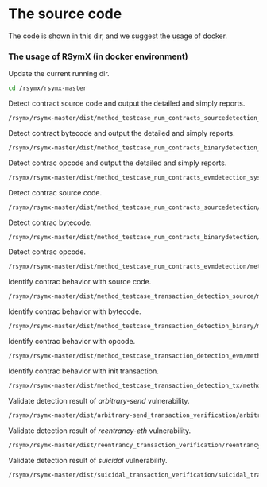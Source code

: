 # The source code

The code is shown in this dir, and we suggest the usage of docker. 

### The usage of RSymX (in docker environment)

Update the current running dir. 

```bash
cd /rsymx/rsymx-master
```

Detect contract source code and output the detailed and simply reports.

```bash
/rsymx/rsymx-master/dist/method_testcase_num_contracts_sourcedetection_system/method_testcase_num_contracts_sourcedetection_system /rsymx/test/RealOldFuckMaker.sol 0.4.24 /data/RealOldFuckMaker1 all,main
```

Detect contract bytecode and output the detailed and simply reports.

```bash
/rsymx/rsymx-master/dist/method_testcase_num_contracts_binarydetection_system/method_testcase_num_contracts_binarydetection_system /rsymx/test/RealOldFuckMaker_bin.json /data/RealOldFuckMaker2 all,main
```

Detect contrac opcode and output the detailed and simply reports.

```bash
/rsymx/rsymx-master/dist/method_testcase_num_contracts_evmdetection_system/method_testcase_num_contracts_evmdetection_system /rsymx/test/RealOldFuckMaker_evm.json /data/RealOldFuckMaker3 all,main
```

Detect contrac source code.

```bash
/rsymx/rsymx-master/dist/method_testcase_num_contracts_sourcedetection/method_testcase_num_contracts_sourcedetection /rsymx/test/RealOldFuckMaker.sol 0.4.24 /data/RealOldFuckMaker1-1
```

Detect contrac bytecode.

```bash
/rsymx/rsymx-master/dist/method_testcase_num_contracts_binarydetection/method_testcase_num_contracts_binarydetection /rsymx/test/RealOldFuckMaker_bin.json /data/RealOldFuckMaker2-1
```

Detect contrac opcode.

```bash
/rsymx/rsymx-master/dist/method_testcase_num_contracts_evmdetection/method_testcase_num_contracts_evmdetection /rsymx/test/RealOldFuckMaker_evm.json /data/RealOldFuckMaker3-1
```

Identify contrac behavior with source code.

```bash
/rsymx/rsymx-master/dist/method_testcase_transaction_detection_source/method_testcase_transaction_detection_source /rsymx/test/RealOldFuckMaker.sol 0.4.24 /rsymx/test/user_0000000f.tx.json /data/RealOldFuckMaker1-2
```

Identify contrac behavior with bytecode.

```bash
/rsymx/rsymx-master/dist/method_testcase_transaction_detection_binary/method_testcase_transaction_detection_binary /rsymx/test/RealOldFuckMaker_bin.json /rsymx/test/user_0000000f.tx.json /data/RealOldFuckMaker2-2
```

Identify contrac behavior with opcode.

```bash
/rsymx/rsymx-master/dist/method_testcase_transaction_detection_evm/method_testcase_transaction_detection_evm /rsymx/test/RealOldFuckMaker_evm.json /rsymx/test/user_0000000f.tx.json /data/RealOldFuckMaker3-2
```

Identify contrac behavior with init transaction.

```bash
/rsymx/rsymx-master/dist/method_testcase_transaction_detection_tx/method_testcase_transaction_detection_tx /rsymx/test/user_0000000f_init.tx.json /rsymx/test/user_0000000f.tx.json /data/RealOldFuckMaker3-2
```

Validate detection result of *arbitrary-send* vulnerability.

```bash
/rsymx/rsymx-master/dist/arbitrary-send_transaction_verification/arbitrary-send_transaction_verification /rsymx/test/Arbitrarysend_validation.sol 0.4.24 /rsymx/test/Arbitrarysend_validation/user_00000005.tx.json /data/Arbitrarysend-1
```

Validate detection result of *reentrancy-eth* vulnerability.

```bash
/rsymx/rsymx-master/dist/reentrancy_transaction_verification/reentrancy_transaction_verification /rsymx/test/Reentrance_validation.sol 0.4.24 /rsymx/test/Reentrance_validation/user_00000001.tx.json /data/Reentrance-1
```

Validate detection result of *suicidal* vulnerability.

```bash
/rsymx/rsymx-master/dist/suicidal_transaction_verification/suicidal_transaction_verification /rsymx/test/Suicidal_validation.sol 0.4.24 /rsymx/test/Suicidal_validation/user_00000001.tx.json /data/Suicidal_validation-1
```